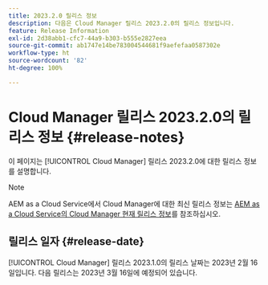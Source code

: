 ```yaml
---
title: 2023.2.0 릴리스 정보
description: 다음은 Cloud Manager 릴리스 2023.2.0의 릴리스 정보입니다.
feature: Release Information
exl-id: 2d38abb1-cfc7-44a9-b303-b555e2827eea
source-git-commit: ab1747e14be783004544681f9aefefaa0587302e
workflow-type: ht
source-wordcount: '82'
ht-degree: 100%

---
```



# Cloud Manager 릴리스 2023.2.0의 릴리스 정보 {#release-notes}

이 페이지는 [!UICONTROL Cloud Manager] 릴리스 2023.2.0에 대한 릴리스 정보를 설명합니다.

>[!NOTE]
>
>AEM as a Cloud Service에서 Cloud Manager에 대한 최신 릴리스 정보는 [AEM as a Cloud Service의 Cloud Manager 현재 릴리스 정보](https://experienceleague.adobe.com/docs/experience-manager-cloud-service/content/implementing/using-cloud-manager/release-notes-cloud-manager/release-notes-cm-current.html)를 참조하십시오.

## 릴리스 일자 {#release-date}

[!UICONTROL Cloud Manager] 릴리스 2023.1.0의 릴리스 날짜는 2023년 2월 16일입니다. 다음 릴리스는 2023년 3월 16일에 예정되어 있습니다.
